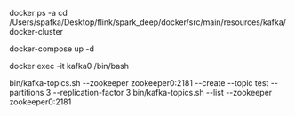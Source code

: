 
docker ps -a
cd  /Users/spafka/Desktop/flink/spark_deep/docker/src/main/resources/kafka/docker-cluster

docker-compose up -d

docker exec -it kafka0 /bin/bash

bin/kafka-topics.sh --zookeeper zookeeper0:2181 --create --topic test --partitions 3 --replication-factor 3
bin/kafka-topics.sh  --list  --zookeeper zookeeper0:2181